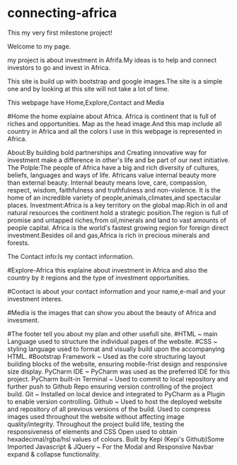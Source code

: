 # connecting-africa
This my very first milestone project!

Welcome to my page.

my project is about investment in Afrifa.My ideas is to help and connect investors to go and invest in Africa.

This site is build up with bootstrap and google images.The site is a simple one and by looking at this site will not take a lot of time.

This webpage have Home,Explore,Contact and Media 

#Home the home explaine about Africa.
Africa is continent that is full of riches and opportunities.
Map as the head image.And this map include all country in Africa and all the colors I use in this webpage is represented in Africa.

About:By building bold partnerships and Creating innovative way for investment make a difference in other's life and be part of our next initiative.
The Polple:The people of Africa have a big and rich diversity of cultures, beliefs, languages and ways of life.
Africans value internal beauty more than external beauty. Internal beauty means love, care, compassion, respect, wisdom, faithfulness and truthfulness and non-violence.
It is the home of an incredible variety of people,animals,climates,and spectacular places.
Investment:Africa is a key territory on the global map.Rich in oil and natural resources the continent hold a strategic position.The region is full of promise and untapped riches,from oil,minerals and land to vast amounts of people capital.
Africa is the world's fastest growing region for foreign direct investment.Besides oil and gas,Africa is rich in precious minerals and forests.

The Contact info:Is my contact information.

#Explore-Africa this explaine about investment in Africa and also the country by it regions and the type of investment opportunities.


#Contact is about your contact information and your name,e-mail and your investment interes.


#Media is the images that can show you about the beauty of Africa and invesment.

#The footer tell you about my plan and other usefull site.
#HTML ~ main Language used to structure the individual pages of the website.
#CSS ~ styling language used to format and visually build upon the accompanying HTML.
#Bootstrap Framework ~ Used as the core structuring layout building blocks of the website, ensuring mobile-frist design and responsive size display.
PyCharm IDE ~ PyCharm was used as the preferred IDE for this project.
PyCharm built-in Terminal ~ Used to commit to local repository and further push to Github Repo ensuring version controlling of the project build.
Git ~ Installed on local device and integrated to PyCharm as a Plugin to enable version controlling.
Github ~ Used to host the deployed website and repository of all previous versions of the build.
Used to compress images used throughout the website without affecting image quality/integrity.
Throughout the project build life, testing the responsiveness of elements and CSS Open used to obtain hexadecimal/rgba/hsl values of colours. 
Built by Kepi (Kepi's Github)Some Imported Javascript & JQuery ~ For the Modal and Responsive Navbar expand & collapse functionality.


